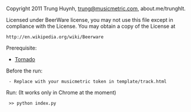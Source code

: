 Copyright 2011 Trung Huynh, trung@musicmetric.com, about.me/trunghlt.

Licensed under BeerWare license, you may not use this file except in 
compliance with the License. You may obtain a copy of the 
License at

    http://en.wikipedia.org/wiki/Beerware


Prerequisite:
- [Tornado](http://www.tornadoweb.org/)

Before the run:

     - Replace with your musicmetric token in template/track.html

Run: (It works only in Chrome at the moment)

     >> python index.py
